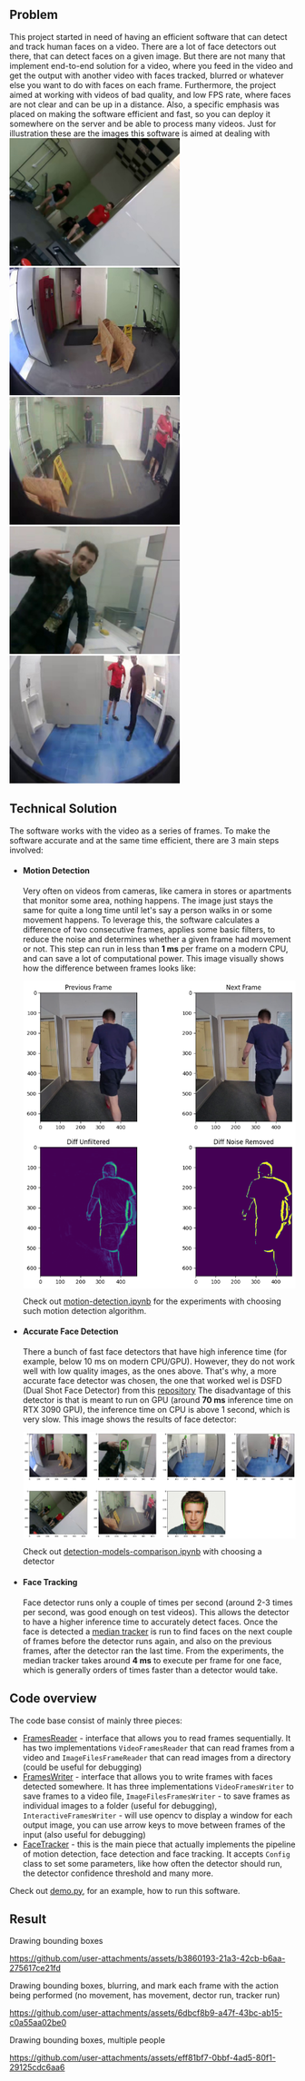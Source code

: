 ## Problem

This project started in need of having an efficient software that can detect and track human faces on a video.
There are a lot of face detectors out there, that can detect faces on a given image. But there are not many that
implement end-to-end solution
for a video, where you feed in the video and get the output with another video with faces tracked, blurred
or whatever else you want to do with faces on each frame.
Furthermore, the project aimed at working with videos of bad quality, and low FPS rate, where faces are not clear and
can be up in a distance.
Also, a specific emphasis was placed on making the software efficient and fast,
so you can deploy it somewhere on the server and be able to process many videos.
Just for illustration these are the images this software is aimed at dealing with
<br/>
<img src="./data/public/images/834.jpg" alt="Image 1" width="300" style="display: inline-block; margin-right: 10px;"/>
<img src="./data/public/images/20.jpg" alt="Image 2" width="300" style="display: inline-block; margin-right: 10px;"/>
<img src="./data/public/images/1170.jpg" alt="Image 4" width="300" style="display: inline-block; margin-right: 10px;"/>
<img src="./data/public/images/50.jpg" alt="Image 5" width="300" style="display: inline-block; margin-right: 10px;"/>
<img src="./data/public/images/90.jpg" alt="Image 6" width="300" style="display: inline-block; margin-right: 10px;"/>

## Technical Solution

The software works with the video as a series of frames.
To make the software accurate and at the same time efficient, there are 3 main steps involved:

- #### Motion Detection
  Very often on videos from cameras, like camera in stores or apartments that monitor some area, nothing happens.
  The image just stays the same for quite a long time until let's say a person walks in or some movement happens.
  To leverage this, the software calculates a difference of two consecutive frames, applies some basic filters,
  to reduce the noise and determines whether a given frame had movement or not.
  This step can run in less than **1 ms** per frame on a modern CPU, and can save a lot of computational power.
  This image visually shows how the difference between frames looks like:
  <div>
  <img src="./data/public/plot/difference.png" alt="Image" width="500" style="display: block;"/>
  <div/>

  Check out [motion-detection.ipynb](experiments/motion-detection/motion-detection.ipynb)
  for the experiments with choosing such motion detection algorithm.
- #### Accurate Face Detection
  There a bunch of fast face detectors that have high inference time (for example, below 10 ms on modern CPU/GPU).
  However, they do not work well with low quality images, as the ones above.
  That's why, a more accurate face detector was chosen, the one that worked wel is DSFD (Dual Shot Face Detector) from
  this [repository](https://github.com/hukkelas/DSFD-Pytorch-Inference)
  The disadvantage of this detector is that is meant to run on GPU (around **70 ms** inference time on RTX 3090 GPU),
  the inference time on CPU is above 1 second, which is very slow.
  This image shows the results of face detector:

  <div>
  <img src="./data/public/plot/detection.png" alt="Image" style="display: block;"/>
  <div/>
              
  Check out [detection-models-comparison.ipynb](experiments/face-detection/detection-models-comparison.ipynb) with
  choosing a detector
- #### Face Tracking
  Face detector runs only a couple of times per second (around 2-3 times per second, was good enough on test videos).
  This allows the detector to have a higher inference time to accurately detect faces.
  Once the face is detected a [median tracker](https://docs.opencv.org/3.4/d7/d86/classcv_1_1TrackerMedianFlow.html)
  is run to find faces on the next couple of frames before the detector runs again, and also on the previous frames,
  after the detector ran the last time.
  From the experiments, the median tracker takes around **4 ms** to execute per frame for one face, which is generally
  orders of times faster than a detector would take.

## Code overview

The code base consist of mainly three pieces:

- [FramesReader](frames_reader.py) - interface that allows you to read frames sequentially.
  It has two implementations `VideoFramesReader` that can read frames from a video and `ImageFilesFrameReader` that can
  read images from a directory (could be useful for debugging)
- [FramesWriter](frames_writer.py)  - interface that allows you to write frames with faces detected somewhere. It has
  three implementations `VideoFramesWriter` to save frames to a video file,
  `ImageFilesFramesWriter` - to save frames as individual images to a folder (useful for debugging),
  `InteractiveFramesWriter` - will use opencv to display a window for each output image, you can use arrow keys to move
  between frames of the input (also useful for debugging)
- [FaceTracker](face_tracker.py)  - this is the main piece that actually implements the pipeline of motion detection,
  face detection and face tracking.
  It accepts `Config` class to set some parameters, like how often the detector should run, the detector confidence
  threshold and many more.

Check out [demo.py](demo.py), for an example, how to run this software.

## Result

Drawing bounding boxes

https://github.com/user-attachments/assets/b3860193-21a3-42cb-b6aa-275617ce21fd

Drawing bounding boxes, blurring, and mark each frame with the action being performed (no movement, has movement, dector run, tracker run)

https://github.com/user-attachments/assets/6dbcf8b9-a47f-43bc-ab15-c0a55aa02be0

Drawing bounding boxes, multiple people

https://github.com/user-attachments/assets/eff81bf7-0bbf-4ad5-80f1-29125cdc6aa6







